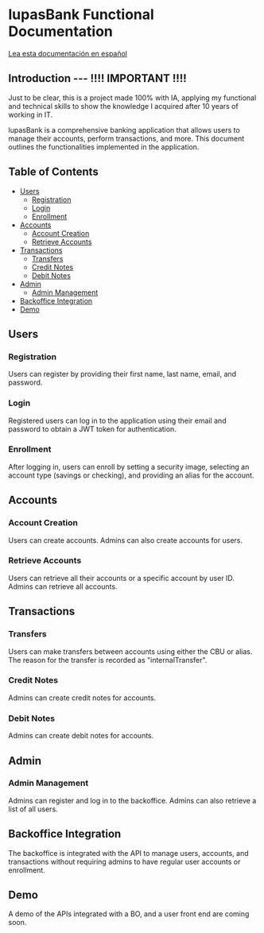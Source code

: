 # lupasBank Functional Documentation

[Lea esta documentación en español](README.es.md)

## Introduction --- !!!! IMPORTANT !!!!
Just to be clear, this is a project made 100% with IA, applying my functional and technical skills to show the knowledge I acquired after 10 years of working in IT. 

lupasBank is a comprehensive banking application that allows users to manage their accounts, perform transactions, and more. This document outlines the functionalities implemented in the application.

## Table of Contents
- [Users](#users)
  - [Registration](#registration)
  - [Login](#login)
  - [Enrollment](#enrollment)
- [Accounts](#accounts)
  - [Account Creation](#account-creation)
  - [Retrieve Accounts](#retrieve-accounts)
- [Transactions](#transactions)
  - [Transfers](#transfers)
  - [Credit Notes](#credit-notes)
  - [Debit Notes](#debit-notes)
- [Admin](#admin)
  - [Admin Management](#admin-management)
- [Backoffice Integration](#backoffice-integration)
- [Demo](#demo)

## Users

### Registration
Users can register by providing their first name, last name, email, and password.

### Login
Registered users can log in to the application using their email and password to obtain a JWT token for authentication.

### Enrollment
After logging in, users can enroll by setting a security image, selecting an account type (savings or checking), and providing an alias for the account.

## Accounts

### Account Creation
Users can create accounts. Admins can also create accounts for users.

### Retrieve Accounts
Users can retrieve all their accounts or a specific account by user ID. Admins can retrieve all accounts.

## Transactions

### Transfers
Users can make transfers between accounts using either the CBU or alias. The reason for the transfer is recorded as "internalTransfer".

### Credit Notes
Admins can create credit notes for accounts.

### Debit Notes
Admins can create debit notes for accounts.

## Admin

### Admin Management
Admins can register and log in to the backoffice. Admins can also retrieve a list of all users.

## Backoffice Integration
The backoffice is integrated with the API to manage users, accounts, and transactions without requiring admins to have regular user accounts or enrollment.

## Demo
A demo of the APIs integrated with a BO, and a user front end are coming soon.
